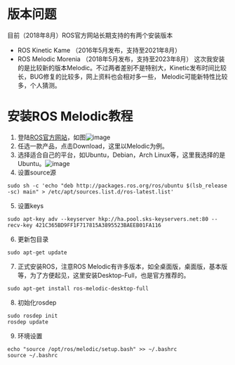 # 版本问题
目前（2018年8月）ROS官方网站长期支持的有两个安装版本
- ROS Kinetic Kame （2016年5月发布，支持至2021年8月）
- ROS Melodic Morenia （2018年5月发布，支持至2023年8月）
这次我安装的是比较新的版本Melodic。不过两者差别不是特别大，Kinetic发布时间比较长，BUG修复的比较多，网上资料也会相对多一些，
Melodic可能新特性比较多，个人猜测。
# 安装ROS Melodic教程

1. 登陆[ROS官方网站](www.ros.org)，如图![image](https://github.com/iIQOverflow/ROS-Learning/blob/master/images/ROS%20Website.png)
2. 任选一款产品，点击Download，这里以Melodic为例。
3. 选择适合自己的平台，如Ubuntu，Debian，Arch Linux等，这里我选择的是Ubuntu。![image](https://github.com/iIQOverflow/ROS-Learning/blob/master/images/ROS%20Installation.png)
4. 设置source源
```
sudo sh -c 'echo "deb http://packages.ros.org/ros/ubuntu $(lsb_release -sc) main" > /etc/apt/sources.list.d/ros-latest.list'
```
5. 设置keys
```
sudo apt-key adv --keyserver hkp://ha.pool.sks-keyservers.net:80 --recv-key 421C365BD9FF1F717815A3895523BAEEB01FA116
```
6. 更新包目录
```
sudo apt-get update
```
7. 正式安装ROS，注意ROS Melodic有许多版本，如全桌面版，桌面版，基本版等，为了方便起见，这里安装Desktop-Full，也是官方推荐的。
```
sudo apt-get install ros-melodic-desktop-full
```
8. 初始化rosdep
```
sudo rosdep init
rosdep update
```
9. 环境设置
```
echo "source /opt/ros/melodic/setup.bash" >> ~/.bashrc
source ~/.bashrc
```
